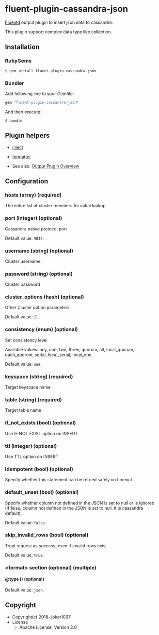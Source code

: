 # fluent-plugin-cassandra-json

[Fluentd](https://fluentd.org/) output plugin to insert json data to cassandra.

This plugin support complex data type like collection.

## Installation

### RubyGems

```
$ gem install fluent-plugin-cassandra-json
```

### Bundler

Add following line to your Gemfile:

```ruby
gem "fluent-plugin-cassandra-json"
```

And then execute:

```
$ bundle
```

## Plugin helpers

* [inject](https://docs.fluentd.org/v1.0/articles/api-plugin-helper-inject)
* [formatter](https://docs.fluentd.org/v1.0/articles/api-plugin-helper-formatter)

* See also: [Output Plugin Overview](https://docs.fluentd.org/v1.0/articles/output-plugin-overview)

## Configuration

### hosts (array) (required)

The entire list of cluster members for initial lookup

### port (integer) (optional)

Cassandra native protocol port

Default value: `9042`.

### username (string) (optional)

Cluster username

### password (string) (optional)

Cluster password

### cluster_options (hash) (optional)

Other Cluster option parameters

Default value: `{}`.

### consistency (enum) (optional)

Set consistency level

Available values: any, one, two, three, quorum, all, local_quorum, each_quorum, serial, local_serial, local_one

Default value: `one`.

### keyspace (string) (required)

Target keyspace name

### table (string) (required)

Target table name

### if_not_exists (bool) (optional)

Use IF NOT EXIST option on INSERT

### ttl (integer) (optional)

Use TTL option on INSERT

### idempotent (bool) (optional)

Specify whether this statement can be retried safely on timeout

### default_unset (bool) (optional)

Specify whether column not defined in the JSON is set to null or is ignored (If false, column not defined in the JSON is set to null. It is cassandra default)

Default value: `false`.

### skip_invalid_rows (bool) (optional)

Treat request as success, even if invalid rows exist

Default value: `true`.


### \<format\> section (optional) (multiple)

#### @type () (optional)

Default value: `json`.


## Copyright

* Copyright(c) 2018- joker1007
* License
  * Apache License, Version 2.0
